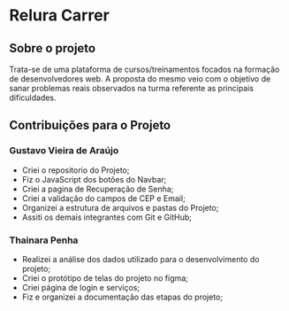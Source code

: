<h1>Relura Carrer</h1>

<h2>Sobre o projeto</h1>
Trata-se de uma plataforma de cursos/treinamentos focados na formação de desenvolvedores web. A proposta do mesmo veio com o objetivo de sanar problemas reais observados 
na turma referente as principais dificuldades.

<h2>Contribuições para o Projeto</h2>

<h3>Gustavo Vieira de Araújo</h3>
<ul>
  <li>Criei o repositorio do Projeto;</li>
  <li>Fiz o JavaScript dos botões do Navbar;</li>
  <li>Criei a pagina de Recuperação de Senha;</li>
  <li>Criei a validação do campos de CEP e Email;</li>
  <li>Organizei a estrutura de arquivos e pastas do Projeto;</li>
  <li>Assiti os demais integrantes com Git e GitHub;</li>
</ul>

<h3>Thainara Penha</h3>
<ul>
  <li>Realizei a análise dos dados utilizado para o desenvolvimento do projeto;</li>
  <li>Criei o protótipo de telas do projeto no figma;</li>
  <li>Criei página de login e serviços;</li>
  <li>Fiz e organizei a documentação das etapas do projeto;</li>
</ul>
